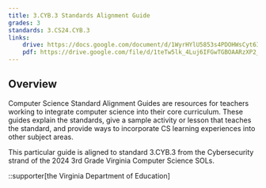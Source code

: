 ```yaml
---
title: 3.CYB.3 Standards Alignment Guide
grades: 3
standards: 3.CS24.CYB.3
links:
    drive: https://docs.google.com/document/d/1WyrHYlU5853s4PDOHWsCyt6Iheq6s0Sxsf0fc_-xw8M/edit?usp=drive_link
    pdf: https://drive.google.com/file/d/1teTw5lk_4Luj6IFGwTGBOAARzXP2_rGc/view?usp=drive_link
---
```


## Overview

Computer Science Standard Alignment Guides are resources for teachers working to integrate computer science into their core curriculum. These guides explain the standards, give a sample activity or lesson that teaches the standard, and provide ways to incorporate CS learning experiences into other subject areas. 

This particular guide is aligned to standard 3.CYB.3 from the Cybersecurity strand of the 2024 3rd Grade Virginia Computer Science SOLs.

::supporter[the Virginia Department of Education]